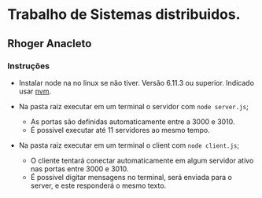 # Trabalho de Sistemas distribuidos.

## Rhoger Anacleto

### Instruções

- Instalar node na no linux se não tiver. Versão 6.11.3 ou superior. Indicado usar [nvm](https://github.com/creationix/nvm#install-script).

- Na pasta raiz executar em um terminal o servidor com `node server.js`;
  - As portas são definidas automaticamente entre a 3000 e 3010.
  - É possivel executar até 11 servidores ao mesmo tempo.

- Na pasta raiz executar em um terminal o client com `node client.js`;
  - O cliente tentará conectar automaticamente em algum servidor ativo nas portas entre 3000 e 3010.
  - É possivel digitar mensagens no terminal, será enviada para o server, e este responderá o mesmo texto.